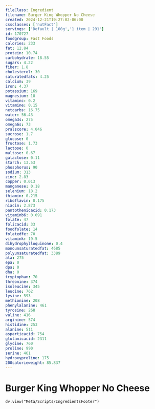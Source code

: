 ```yaml
---
fileClass: Ingredient
filename: Burger King Whopper No Cheese
created: 2024-12-21T19:27:02-06:00
cssclasses: ['nutFact']
servings: ['Default | 100g','1 item | 291']
id: 170727
foodgroup: Fast Foods
calories: 233
fat: 12.84
protein: 10.74
carbohydrate: 18.55
sugars: 4.22
fiber: 1.8
cholesterol: 30
saturatedfats: 4.25
calcium: 39
iron: 4.37
potassium: 169
magnesium: 18
vitaminc: 0.2
vitamine: 0.15
netcarbs: 16.75
water: 56.43
omega3s: 275
omega6s: 73
pralscore: 4.046
sucrose: 1.7
glucose: 0
fructose: 1.73
lactose: 0
maltose: 0.67
galactose: 0.11
starch: 13.53
phosphorus: 90
sodium: 313
zinc: 2.83
copper: 0.013
manganese: 0.18
selenium: 18.2
thiamin: 0.215
riboflavin: 0.175
niacin: 2.873
pantothenicacid: 0.173
vitaminb6: 0.091
folate: 47
folicacid: 33
foodfolate: 14
folatedfe: 70
vitamink: 19.5
dihydrophylloquinone: 0.4
monounsaturatedfat: 4685
polyunsaturatedfat: 3389
ala: 275
epa: 0
dpa: 0
dha: 0
tryptophan: 70
threonine: 374
isoleucine: 345
leucine: 762
lysine: 593
methionine: 208
phenylalanine: 461
tyrosine: 268
valine: 416
arginine: 574
histidine: 253
alanine: 511
asparticacid: 754
glutamicacid: 2311
glycine: 760
proline: 990
serine: 461
hydroxyproline: 175
200calorieweight: 85.837
---
```


# Burger King Whopper No Cheese

```dataviewjs
dv.view("Meta/Scripts/IngredientsFooter")
```